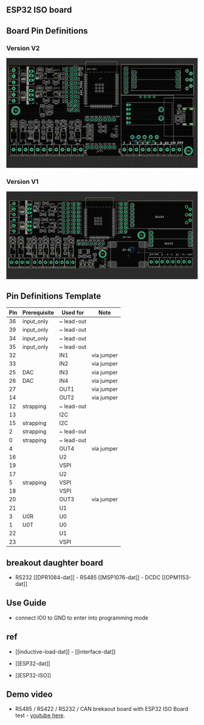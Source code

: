## ESP32 ISO board

## Board Pin Definitions

### Version V2

![](2023-10-20-16-11-07.png)

### Version V1

![](2023-09-26-15-08-07.png)

## Pin Definitions Template

| Pin | Prerequisite | Used for   | Note       |
| --- | ------------ | ---------- | ---------- |
| 36  | input_only   | ~ lead-out |            |
| 39  | input_only   | ~ lead-out |            |
| 34  | input_only   | ~ lead-out |            |
| 35  | input_only   | ~ lead-out |            |
| 32  |              | IN1        | via jumper |
| 33  |              | IN2        | via jumper |
| 25  | DAC          | IN3        | via jumper |
| 26  | DAC          | IN4        | via jumper |
| 27  |              | OUT1       | via jumper |
| 14  |              | OUT2       | via jumper |
| 12  | strapping    | ~ lead-out |            |
| 13  |              | I2C        |            |
| 15  | strapping    | I2C        |            |
| 2   | strapping    | ~ lead-out |            |
| 0   | strapping    | ~ lead-out |            |
| 4   |              | OUT4       | via jumper |
| 16  |              | U2         |            |
| 19  |              | VSPI       |            |
| 17  |              | U2         |            |
| 5   | strapping    | VSPI       |            |
| 18  |              | VSPI       |            |
| 20  |              | OUT3       | via jumper |
| 21  |              | U1         |            |
| 3   | U0R          | U0         |            |
| 1   | U0T          | U0         |            |
| 22  |              | U1         |            |
| 23  |              | VSPI       |            |

## breakout daughter board

- RS232 [[DPR1084-dat]] - RS485 [[MSP1076-dat]] - DCDC [[OPM1153-dat]]

## Use Guide

- connect IO0 to GND to enter into programming mode

## ref

- [[inductive-load-dat]] - [[interface-dat]]

- [[ESP32-dat]]

- [[ESP32-ISO]]



## Demo video

- RS485 / RS422 / RS232 / CAN brekaout board with ESP32 ISO Board test - [youtube here](https://www.youtube.com/watch?v=ea_zn8Yjx-0&t=3s&ab_channel=Electrodragon).
